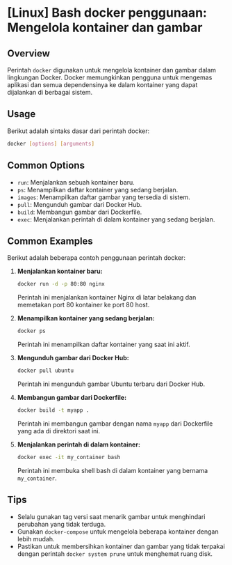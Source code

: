 # [Linux] Bash docker penggunaan: Mengelola kontainer dan gambar

## Overview
Perintah `docker` digunakan untuk mengelola kontainer dan gambar dalam lingkungan Docker. Docker memungkinkan pengguna untuk mengemas aplikasi dan semua dependensinya ke dalam kontainer yang dapat dijalankan di berbagai sistem.

## Usage
Berikut adalah sintaks dasar dari perintah docker:

```bash
docker [options] [arguments]
```

## Common Options
- `run`: Menjalankan sebuah kontainer baru.
- `ps`: Menampilkan daftar kontainer yang sedang berjalan.
- `images`: Menampilkan daftar gambar yang tersedia di sistem.
- `pull`: Mengunduh gambar dari Docker Hub.
- `build`: Membangun gambar dari Dockerfile.
- `exec`: Menjalankan perintah di dalam kontainer yang sedang berjalan.

## Common Examples
Berikut adalah beberapa contoh penggunaan perintah docker:

1. **Menjalankan kontainer baru:**
   ```bash
   docker run -d -p 80:80 nginx
   ```
   Perintah ini menjalankan kontainer Nginx di latar belakang dan memetakan port 80 kontainer ke port 80 host.

2. **Menampilkan kontainer yang sedang berjalan:**
   ```bash
   docker ps
   ```
   Perintah ini menampilkan daftar kontainer yang saat ini aktif.

3. **Mengunduh gambar dari Docker Hub:**
   ```bash
   docker pull ubuntu
   ```
   Perintah ini mengunduh gambar Ubuntu terbaru dari Docker Hub.

4. **Membangun gambar dari Dockerfile:**
   ```bash
   docker build -t myapp .
   ```
   Perintah ini membangun gambar dengan nama `myapp` dari Dockerfile yang ada di direktori saat ini.

5. **Menjalankan perintah di dalam kontainer:**
   ```bash
   docker exec -it my_container bash
   ```
   Perintah ini membuka shell bash di dalam kontainer yang bernama `my_container`.

## Tips
- Selalu gunakan tag versi saat menarik gambar untuk menghindari perubahan yang tidak terduga.
- Gunakan `docker-compose` untuk mengelola beberapa kontainer dengan lebih mudah.
- Pastikan untuk membersihkan kontainer dan gambar yang tidak terpakai dengan perintah `docker system prune` untuk menghemat ruang disk.